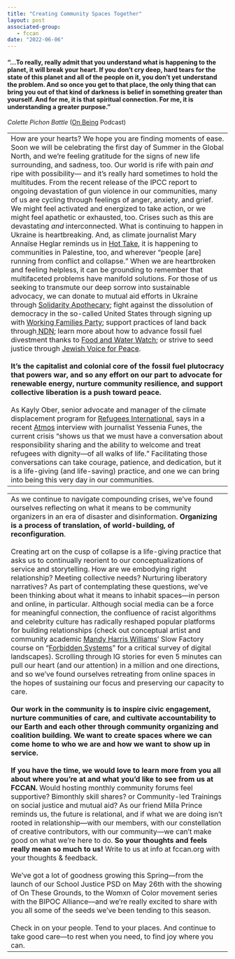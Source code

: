 ```yaml
---
title: "Creating Community Spaces Together"
layout: post
associated-group:
   - fccan
date: "2022-06-06"
---
```


#### “…To really, really admit that you understand what is happening to the planet, it will break your heart. If you don’t cry deep, hard tears for the state of this planet and all of the people on it, you don’t yet understand the problem. And so once you get to that place, the only thing that can bring you out of that kind of darkness is belief in something greater than yourself. And for me, it is that spiritual connection. For me, it is understanding a greater purpose.”

_Colette Pichon Battle_ ([On Being](https://mgcp03.engage.squarespace-mail.com/r?m=62387ef50f920c05d9cffa60&u=https%3A%2F%2Fonbeing.org%2Fprograms%2Fcolette-pichon-battle-placed-here-in-this-calling%2F&w=5553551be4b079eb42c2b179&l=en-US&s=-GCyaeHYzrz2SuGH0ZZPj8HH2oM%3D) Podcast)

<table><tbody><tr><td>How are your hearts? We hope you are finding moments of ease. Soon we will be celebrating the first day of Summer in the Global North, and we’re feeling gratitude for the signs of new life surrounding, and sadness, too. Our world is rife with pain <em>and</em> ripe with possibility— and it’s really hard sometimes to hold the multitudes. From the recent release of the IPCC report to ongoing devastation of gun violence in our communities, many of us are cycling through feelings of anger, anxiety, and grief. We might feel activated and energized to take action, or we might feel apathetic or exhausted, too. Crises such as this are devastating <em>and</em> interconnected. What is continuing to happen in Ukraine is heartbreaking. And, as climate journalist Mary Annaïse Heglar reminds us in <a rel="noreferrer noopener" href="https://mgcp03.engage.squarespace-mail.com/r?m=62387ef50f920c05d9cffa60&amp;u=https%3A%2F%2Fwww.hottakepod.com%2Fone-of-us-one-of-us-2%2F&amp;w=5553551be4b079eb42c2b179&amp;l=en-US&amp;s=fcxKJm-Q3_YO5TV5cPxMr7ctzNU%3D" target="_blank">Hot Take</a>, it is happening to communities in Palestine, too, and wherever “people [are] running from conflict and collapse.” When we are heartbroken and feeling helpless, it can be grounding to remember that multifaceted problems have manifold solutions. For those of us seeking to transmute our deep sorrow into sustainable advocacy, we can donate to mutual aid efforts in Ukraine through <a rel="noreferrer noopener" href="https://mgcp03.engage.squarespace-mail.com/r?m=62387ef50f920c05d9cffa60&amp;u=https%3A%2F%2Fsolidarityapothecary.org%2Fukraine%2F%3F_kx%3DSKec-wNqJ9hJDo4d4u1LZ-jhlrW9_Q9hDHcgXUj2mWE%253D.TbDC54&amp;w=5553551be4b079eb42c2b179&amp;l=en-US&amp;s=YFgxXZd-_n8-XG3lkDvIHNsrTiU%3D" target="_blank">Solidarity Apothecary</a>; fight against the dissolution of democracy in the so-called United States through signing up with <a rel="noreferrer noopener" href="https://mgcp03.engage.squarespace-mail.com/r?m=62387ef50f920c05d9cffa60&amp;u=https%3A%2F%2Fworkingfamilies.org%2F&amp;w=5553551be4b079eb42c2b179&amp;l=en-US&amp;s=F1tuvlnhdB1l8hMkUPLSnPzVzMY%3D" target="_blank">Working Families Party</a>; support practices of land back through<a rel="noreferrer noopener" href="https://mgcp03.engage.squarespace-mail.com/r?m=62387ef50f920c05d9cffa60&amp;u=https%3A%2F%2Fndncollective.org%2F&amp;w=5553551be4b079eb42c2b179&amp;l=en-US&amp;s=GoLIEcfLDouHNbtewMzEQxObUKU%3D" target="_blank"> NDN</a>; learn more about how to advance fossil fuel divestment thanks to <a rel="noreferrer noopener" href="https://mgcp03.engage.squarespace-mail.com/r?m=62387ef50f920c05d9cffa60&amp;u=https%3A%2F%2Fwww.foodandwaterwatch.org%2F2021%2F03%2F02%2Fmust-end-fossil-fuels%2F&amp;w=5553551be4b079eb42c2b179&amp;l=en-US&amp;s=9-QWUc_9WghQXrOThGLZ5Fuz6iI%3D" target="_blank">Food and Water Watch</a>; or strive to seed justice through <a rel="noreferrer noopener" href="https://mgcp03.engage.squarespace-mail.com/r?m=62387ef50f920c05d9cffa60&amp;u=https%3A%2F%2Fjewishvoiceforpeace.org&amp;w=5553551be4b079eb42c2b179&amp;l=en-US&amp;s=PSh0HBb2xdmeydYhYUKIaaBxt7k%3D" target="_blank">Jewish Voice for Peace</a>.<br><br><strong>It’s the capitalist and colonial core of the fossil fuel plutocracy that powers war, and so any effort on our part to advocate for renewable energy, nurture community resilience, and support collective liberation is a push toward peace.</strong><br><br>As Kayly Ober, senior advocate and manager of the climate displacement program for <a rel="noreferrer noopener" href="https://mgcp03.engage.squarespace-mail.com/r?m=62387ef50f920c05d9cffa60&amp;u=https%3A%2F%2Fearth.us20.list-manage.com%2Ftrack%2Fclick%3Fu%3Daa47fc554a748e492d12398a6%26id%3D6b73cb3dd0%26e%3D0cf1485599&amp;w=5553551be4b079eb42c2b179&amp;l=en-US&amp;s=4fgJ9_pTi_ryIs-ys_6htKu0wWY%3D" target="_blank">Refugees International</a>, says in a recent <a rel="noreferrer noopener" href="https://mgcp03.engage.squarespace-mail.com/r?m=62387ef50f920c05d9cffa60&amp;u=https%3A%2F%2Fatmos.earth%2Fukraine-refugee-crisis-climate-change%2F&amp;w=5553551be4b079eb42c2b179&amp;l=en-US&amp;s=NqJobVFwcZ-Q4E51aq-x7Q73M_E%3D" target="_blank">Atmos</a> interview with journalist Yessenia Funes, the current crisis “shows us that we must have a conversation about responsibility sharing and the ability to welcome and treat refugees with dignity—of all walks of life.” Facilitating those conversations can take courage, patience, and dedication, but it is a life-giving (and life-saving) practice, and one we can bring into being this very day in our communities.</td></tr></tbody></table>

<table><tbody><tr><td>As we continue to navigate compounding crises, we’ve found ourselves reflecting on what it means to be community organizers in an era of disaster and disinformation.<strong> Organizing is a process of translation, of world-building, of reconfiguration</strong>.<br><br>Creating art on the cusp of collapse is a life-giving practice that asks us to continually reorient to our conceptualizations of service and storytelling. How are we embodying right relationship? Meeting collective needs? Nurturing liberatory narratives? As part of contemplating these questions, we’ve been thinking about what it means to inhabit spaces—in person and online, in particular. Although social media can be a force for meaningful connection, the confluence of racist algorithms and celebrity culture has radically reshaped popular platforms for building relationships (check out conceptual artist and community academic <a rel="noreferrer noopener" href="https://mgcp03.engage.squarespace-mail.com/r?m=62387ef50f920c05d9cffa60&amp;u=https%3A%2F%2Fwww.mandyharriswilliams.com&amp;w=5553551be4b079eb42c2b179&amp;l=en-US&amp;s=6uMT4oaPbbSaknFFC9WktNtdNfk%3D" target="_blank">Mandy Harris Williams</a>’ Slow Factory course on “<a rel="noreferrer noopener" href="https://mgcp03.engage.squarespace-mail.com/r?m=62387ef50f920c05d9cffa60&amp;u=https%3A%2F%2Fslowfactory.earth%2Fcourses%2Fforbidden-systems%2F&amp;w=5553551be4b079eb42c2b179&amp;l=en-US&amp;s=Ez17s0j_26eY1h5pzOxyHnlhXTo%3D" target="_blank">Forbidden Systems</a>” for a critical survey of digital landscapes). Scrolling through IG stories for even 5 minutes can pull our heart (and our attention) in a million and one directions, and so we’ve found ourselves retreating from online spaces in the hopes of sustaining our focus and preserving our capacity to care.<br><br><strong>Our work in the community is to inspire civic engagement, nurture communities of care, and cultivate accountability to our Earth and each other through community organizing and coalition building. We want to create spaces where we can come home to who we are and how we want to show up in service.</strong><br><br><strong>If you have the time, we would love to learn more from you all about where you’re at and what you’d like to see from us at FCCAN. </strong>Would hosting monthly community forums feel supportive? Bimonthly skill shares? or Community-led Trainings on social justice and mutual aid? As our friend Milla Prince reminds us, the future is relational, and if what we are doing isn’t rooted in relationship—with our members, with our constellation of creative contributors, with our community—we can’t make good on what we’re here to do. <strong>So your thoughts and feels really mean so much to us!</strong> Write to us at info at fccan.org with your thoughts &amp; feedback.<br><br>We’ve got a lot of goodness growing this Spring—from the launch of our School Justice PSD on May 26th with the showing of On These Grounds, to the Womxn of Color movement series with the BIPOC Alliance—and we’re really excited to share with you all some of the seeds we’ve been tending to this season.<br><br>Check in on your people. Tend to your places. And continue to take good care—to rest when you need, to find joy where you can.</td></tr></tbody></table>
